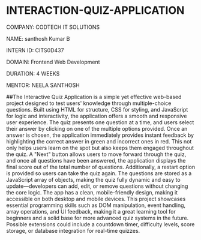 # INTERACTION-QUIZ-APPLICATION
COMPANY: CODTECH IT SOLUTIONS

NAME: santhosh Kumar B

INTERN ID: CITS0D437

DOMAIN: Frontend Web Development

DURATION: 4 WEEKS

MENTOR: NEELA SANTHOSH

##The Interactive Quiz Application is a simple yet effective web-based project designed to test users' knowledge through multiple-choice questions. Built using HTML for structure, CSS for styling, and JavaScript for logic and interactivity, the application offers a smooth and responsive user experience. The quiz presents one question at a time, and users select their answer by clicking on one of the multiple options provided. Once an answer is chosen, the application immediately provides instant feedback by highlighting the correct answer in green and incorrect ones in red. This not only helps users learn on the spot but also keeps them engaged throughout the quiz. A "Next" button allows users to move forward through the quiz, and once all questions have been answered, the application displays the final score out of the total number of questions. Additionally, a restart option is provided so users can take the quiz again. The questions are stored as a JavaScript array of objects, making the quiz fully dynamic and easy to update—developers can add, edit, or remove questions without changing the core logic. The app has a clean, mobile-friendly design, making it accessible on both desktop and mobile devices. This project showcases essential programming skills such as DOM manipulation, event handling, array operations, and UI feedback, making it a great learning tool for beginners and a solid base for more advanced quiz systems in the future. Possible extensions could include a countdown timer, difficulty levels, score storage, or database integration for real-time quizzes.
